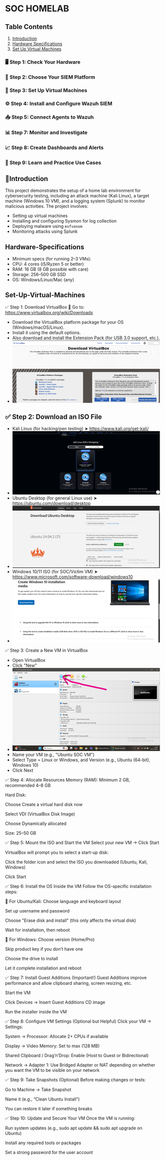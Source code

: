 # SOC HOMELAB

## Table Contents
1. [Introduction](#introduction)
2. [Hardware Specifications](#hardware-Specifications)
3. [Set Up Virtual Machines](#Set-Up-Virtual-Machines)
### 🖥️ Step 1: Check Your Hardware
### 🧱 Step 2: Choose Your SIEM Platform
### 🔧 Step 3: Set Up Virtual Machines
### ⚙️ Step 4: Install and Configure Wazuh SIEM
### 📥 Step 5: Connect Agents to Wazuh
### 📊 Step 7: Monitor and Investigate
### 📈 Step 8: Create Dashboards and Alerts
### 🧪 Step 9: Learn and Practice Use Cases

## 📌Introduction
This project demonstrates the setup of a home lab environment for cybersecurity testing, including an attack machine (Kali Linux), a target machine (Windows 10 VM), and a logging system (Splunk) to monitor malicious activities. The project involves:
- Setting up virtual machines
- Installing and configuring Sysmon for log collection
- Deploying malware using `msfvenom`
- Monitoring attacks using Splunk


## Hardware-Specifications
- Minimum specs (for running 2–3 VMs):
- CPU: 4 cores (i5/Ryzen 5 or better)
- RAM: 16 GB (8 GB possible with care)
- Storage: 256–500 GB SSD
- OS: Windows/Linux/Mac (any)

 ## Set-Up-Virtual-Machines
 ✅ Step 1: Download VirtualBox
🔗 Go to: https://www.virtualbox.org/wiki/Downloads

- Download the VirtualBox platform package for your OS (Windows/macOS/Linux).
- Install it using the default options.
- Also download and install the Extension Pack (for USB 3.0 support, etc.).
- ![image](https://github.com/NATTOMR/SOCHomeLab/blob/main/Screenshot%202025-07-31%20173311.png)

## ✅ Step 2: Download an ISO File
- Kali Linux (for hacking/pen testing)
➤ https://www.kali.org/get-kali/
- ![image](https://github.com/NATTOMR/SOCHomeLab/blob/main/kali.png)
- Ubuntu Desktop (for general Linux use)
➤ https://ubuntu.com/download/desktop
 - ![image](https://github.com/NATTOMR/SOCHomeLab/blob/main/ubuntu.png)
- Windows 10/11 ISO (for SOC/Victim VM)
➤ https://www.microsoft.com/software-download/windows10
- ![image](https://github.com/NATTOMR/SOCHomeLab/blob/main/windows.png)

✅ Step 3: Create a New VM in VirtualBox
- Open VirtualBox
- Click "New"
- ![image](https://github.com/NATTOMR/SOCHomeLab/blob/main/Screenshot%202025-07-31%20174447.png)
- Name your VM (e.g., "Ubuntu SOC VM")
- Select Type = Linux or Windows, and Version (e.g., Ubuntu (64-bit), Windows 10)
- Click Next

✅ Step 4: Allocate Resources
Memory (RAM): Minimum 2 GB, recommended 4–8 GB

Hard Disk:

Choose Create a virtual hard disk now

Select VDI (VirtualBox Disk Image)

Choose Dynamically allocated

Size: 25–50 GB

✅ Step 5: Mount the ISO and Start the VM
Select your new VM → Click Start

VirtualBox will prompt you to select a start-up disk:

Click the folder icon and select the ISO you downloaded (Ubuntu, Kali, Windows)

Click Start

✅ Step 6: Install the OS Inside the VM
Follow the OS-specific installation steps:

🔹 For Ubuntu/Kali:
Choose language and keyboard layout

Set up username and password

Choose "Erase disk and install" (this only affects the virtual disk)

Wait for installation, then reboot

🔹 For Windows:
Choose version (Home/Pro)

Skip product key if you don’t have one

Choose the drive to install

Let it complete installation and reboot

✅ Step 7: Install Guest Additions (Important!)
Guest Additions improve performance and allow clipboard sharing, screen resizing, etc.

Start the VM

Click Devices → Insert Guest Additions CD image

Run the installer inside the VM

✅ Step 8: Configure VM Settings (Optional but Helpful)
Click your VM → Settings:

System → Processor: Allocate 2+ CPUs if available

Display → Video Memory: Set to max (128 MB)

Shared Clipboard / Drag’n’Drop: Enable (Host to Guest or Bidirectional)

Network → Adapter 1: Use Bridged Adapter or NAT depending on whether you want the VM to be visible on your network

✅ Step 9: Take Snapshots (Optional)
Before making changes or tests:

Go to Machine → Take Snapshot

Name it (e.g., “Clean Ubuntu Install”)

You can restore it later if something breaks

✅ Step 10: Update and Secure Your VM
Once the VM is running:

Run system updates (e.g., sudo apt update && sudo apt upgrade on Ubuntu)

Install any required tools or packages

Set a strong password for the user account
